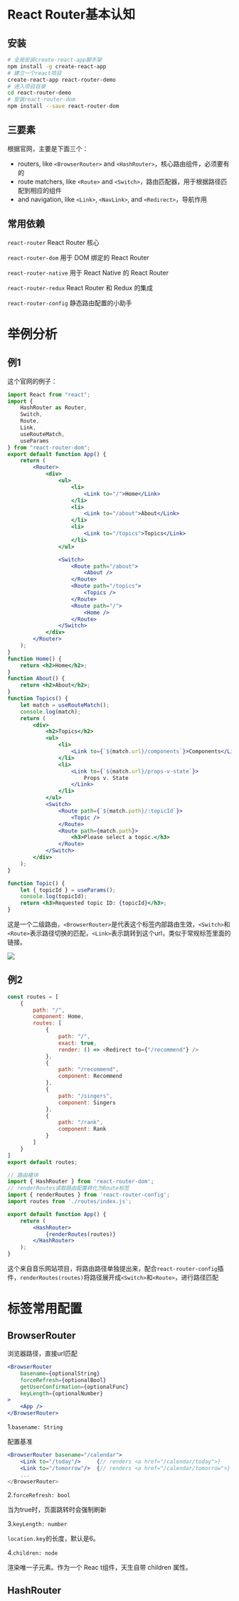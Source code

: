 # React Router基本认知

## 安装

```bash
# 全局安装create-react-app脚手架
npm install -g create-react-app
# 建立一个react项目
create-react-app react-router-demo
# 进入项目目录
cd react-router-demo
# 安装react-router-dom
npm install --save react-router-dom
```

## 三要素

根据官网，主要是下面三个：

- routers, like `<BrowserRouter>` and `<HashRouter>`，核心路由组件，必须要有的
- route matchers, like `<Route>` and `<Switch>`，路由匹配器，用于根据路径匹配到相应的组件
- and navigation, like `<Link>`, `<NavLink>`, and `<Redirect>`，导航作用

## 常用依赖

`react-router` React Router 核心

`react-router-dom` 用于 DOM 绑定的 React Router

`react-router-native` 用于 React Native 的 React Router

`react-router-redux` React Router 和 Redux 的集成

`react-router-config` 静态路由配置的小助手

# 举例分析

## 例1

这个官网的例子：

```jsx
import React from "react";
import {
    HashRouter as Router,
    Switch,
    Route,
    Link,
    useRouteMatch,
    useParams
} from "react-router-dom";
export default function App() {
    return (
        <Router>
            <div>
                <ul>
                    <li>
                        <Link to="/">Home</Link>
                    </li>
                    <li>
                        <Link to="/about">About</Link>
                    </li>
                    <li>
                        <Link to="/topics">Topics</Link>
                    </li>
                </ul>

                <Switch>
                    <Route path="/about">
                        <About />
                    </Route>
                    <Route path="/topics">
                        <Topics />
                    </Route>
                    <Route path="/">
                        <Home />
                    </Route>
                </Switch>
            </div>
        </Router>
    );
}
function Home() {
    return <h2>Home</h2>;
}
function About() {
    return <h2>About</h2>;
}
function Topics() {
    let match = useRouteMatch();
    console.log(match);
    return (
        <div>
            <h2>Topics</h2>
            <ul>
                <li>
                    <Link to={`${match.url}/components`}>Components</Link>
                </li>
                <li>
                    <Link to={`${match.url}/props-v-state`}>
                        Props v. State
                    </Link>
                </li>
            </ul>
            <Switch>
                <Route path={`${match.path}/:topicId`}>
                    <Topic />
                </Route>
                <Route path={match.path}>
                    <h3>Please select a topic.</h3>
                </Route>
            </Switch>
        </div>
    );
}

function Topic() {
    let { topicId } = useParams();
    console.log(topicId);
    return <h3>Requested topic ID: {topicId}</h3>;
}
```

这是一个二级路由，`<BrowserRouter>`是代表这个标签内部路由生效，`<Switch>`和`<Route>`表示路径切换的匹配，`<Link>`表示跳转到这个url，类似于常规标签里面的链接。

![](React-Router常见标签及使用/Router匹配.gif)

## 例2

```js
const routes = [
    {
        path: "/",
        component: Home,
        routes: [
            {
                path: "/",
                exact: true,
                render: () => <Redirect to={"/recommend"} />
            },
            {
                path: "/recommend",
                component: Recommend
            },
            {
                path: "/singers",
                component: Singers
            },
            {
                path: "/rank",
                component: Rank
            }
        ]
    }
]
export default routes;
```

```jsx
// 路由模块
import { HashRouter } from 'react-router-dom';
// renderRoutes读取路由配置转化为Route标签
import { renderRoutes } from 'react-router-config';
import routes from './routes/index.js';

export default function App() {
    return (
        <HashRouter>
            {renderRoutes(routes)}
        </HashRouter>
    );
}
```

这个来自音乐网站项目，将路由路径单独提出来，配合`react-router-config`插件，`renderRoutes(routes)`将路径展开成`<Switch>`和`<Route>`，进行路径匹配

# 标签常用配置

## BrowserRouter

浏览器路径，直接url匹配

```jsx
<BrowserRouter
    basename={optionalString}
    forceRefresh={optionalBool}
    getUserConfirmation={optionalFunc}
    keyLength={optionalNumber}
>
    <App />
</BrowserRouter>
```

1.`basename: String`

配置基准

```jsx
<BrowserRouter basename="/calendar">
    <Link to="/today"/> 	{// renders <a href="/calendar/today">}
    <Link to="/tomorrow"/> 	{// renders <a href="/calendar/tomorrow">}
    ...
</BrowserRouter>
```

2.`forceRefresh: bool`

当为true时，页面跳转时会强制刷新

3.`keyLength: number`

`location.key`的长度，默认是6。

4.`children: node`

渲染唯一子元素。作为一个 Reac t组件，天生自带 children 属性。

## HashRouter





